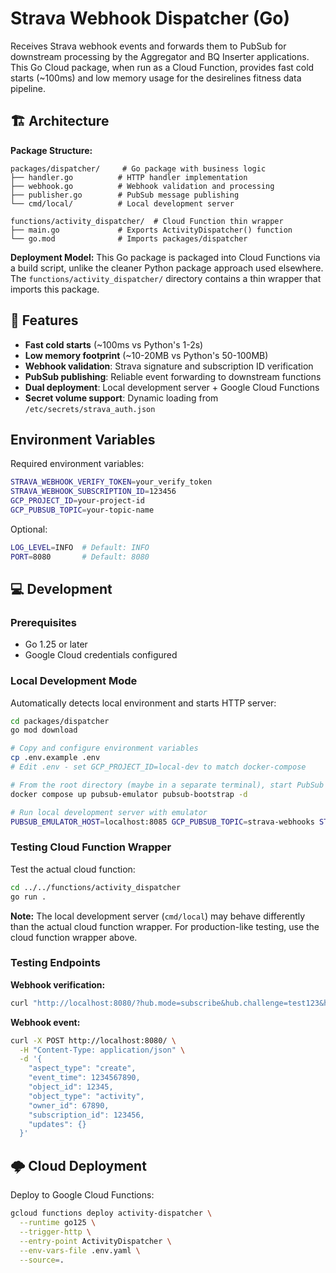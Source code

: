 # Strava Webhook Dispatcher (Go)

Receives Strava webhook events and forwards them to PubSub for downstream processing by the Aggregator and BQ Inserter applications. This Go Cloud package, when run as a Cloud Function, provides fast cold starts (~100ms) and low memory usage for the desirelines fitness data pipeline.

## 🏗️ Architecture

**Package Structure:**

```text
packages/dispatcher/     # Go package with business logic
├── handler.go          # HTTP handler implementation
├── webhook.go          # Webhook validation and processing
├── publisher.go        # PubSub message publishing
└── cmd/local/          # Local development server

functions/activity_dispatcher/  # Cloud Function thin wrapper
├── main.go             # Exports ActivityDispatcher() function
└── go.mod              # Imports packages/dispatcher
```

**Deployment Model:**
This Go package is packaged into Cloud Functions via a build script, unlike the cleaner Python package approach used elsewhere. The `functions/activity_dispatcher/` directory contains a thin wrapper that imports this package.

## 🚀 Features

- **Fast cold starts** (~100ms vs Python's 1-2s)
- **Low memory footprint** (~10-20MB vs Python's 50-100MB)
- **Webhook validation**: Strava signature and subscription ID verification
- **PubSub publishing**: Reliable event forwarding to downstream functions
- **Dual deployment**: Local development server + Google Cloud Functions
- **Secret volume support**: Dynamic loading from `/etc/secrets/strava_auth.json`

## Environment Variables

Required environment variables:

```bash
STRAVA_WEBHOOK_VERIFY_TOKEN=your_verify_token
STRAVA_WEBHOOK_SUBSCRIPTION_ID=123456
GCP_PROJECT_ID=your-project-id
GCP_PUBSUB_TOPIC=your-topic-name
```

Optional:

```bash
LOG_LEVEL=INFO  # Default: INFO
PORT=8080       # Default: 8080
```

## 💻 Development

### Prerequisites

- Go 1.25 or later
- Google Cloud credentials configured

### Local Development Mode

Automatically detects local environment and starts HTTP server:

```bash
cd packages/dispatcher
go mod download

# Copy and configure environment variables
cp .env.example .env
# Edit .env - set GCP_PROJECT_ID=local-dev to match docker-compose

# From the root directory (maybe in a separate terminal), start PubSub emulator:
docker compose up pubsub-emulator pubsub-bootstrap -d

# Run local development server with emulator
PUBSUB_EMULATOR_HOST=localhost:8085 GCP_PUBSUB_TOPIC=strava-webhooks STRAVA_WEBHOOK_SUBSCRIPTION_ID=123456 GCP_PROJECT_ID=local-dev go run ./cmd/local
```

### Testing Cloud Function Wrapper

Test the actual cloud function:

```bash
cd ../../functions/activity_dispatcher
go run .
```

**Note:** The local development server (`cmd/local`) may behave differently than the actual cloud function wrapper. For production-like testing, use the cloud function wrapper above.

### Testing Endpoints

**Webhook verification:**

```bash
curl "http://localhost:8080/?hub.mode=subscribe&hub.challenge=test123&hub.verify_token=your_verify_token"
```

**Webhook event:**

```bash
curl -X POST http://localhost:8080/ \
  -H "Content-Type: application/json" \
  -d '{
    "aspect_type": "create",
    "event_time": 1234567890,
    "object_id": 12345,
    "object_type": "activity",
    "owner_id": 67890,
    "subscription_id": 123456,
    "updates": {}
  }'
```

## 🌩️ Cloud Deployment

Deploy to Google Cloud Functions:

```bash
gcloud functions deploy activity-dispatcher \
  --runtime go125 \
  --trigger-http \
  --entry-point ActivityDispatcher \
  --env-vars-file .env.yaml \
  --source=.
```

